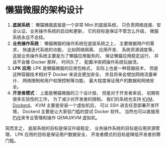 # 懒猫微服的架构设计

1. **底层系统**： 懒猫微服底层是一个非常 Mini 的底层系统， 只负责网络连接、安全认证、业务操作系统的启动和更新， 它的目标是保证不管怎么升级， 微服系统永远不会挂。
2. **业务操作系统**： 懒猫微服的操作系统在底层系统之上， 主要根据用户的需求， 快速迭代系统的功能， 比如网络隔离、 应用开发、 系统资源调度等， 这层业务操作系统主要是为了懒猫应用服务的， 保证懒猫应用稳定运行， 并且不会像 Docker 那样， 时间久了， 配置冲突把操作系统玩崩溃。
3. **LPK 应用**: LPK 是懒猫微服的应用包格式， 实际上也是一种容器技术， 但是这种容器技术相对于 Docker 来说会更加安全， 并且将来会增加网络流量审计、 网络限制和用户权限控制等功能， 最大程度保证用户的数据和网络安全。
4. **开发者模式**： 上面是懒猫微服的三个设计层， 但是对于开发者来说， 初期有很多实验性的工作， 为了减少对开发者的限制。 我们的系统也支持 [KVM](https://developer.lazycat.cloud/kvm.html)、 [Dockerd](https://developer.lazycat.cloud/dockerd-support.html)。 KVM 主要是安装一个虚拟机后， 可以 SSH 进去任意部署开发环境， Dockerd 主要是让大家低门槛的尝试 Docker 软件。 当然也可以直接用 [PVE](https://appstore.lazycat.cloud/#/shop/detail/in.zhaoj.webvirtcloud)来专业管理和操作 QEMU/KVM 虚拟机。

简而言之， 底层系统的目标是保证升级稳定， 业务操作系统的目标是应用资源管理， LPK 应用的目标是保证用户数据安全， 开发者模式的目标是降低开发者折腾门槛。

